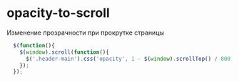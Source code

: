 # opacity-to-scroll

<p>Изменение прозрачности при прокрутке страницы</p>

```js
  $(function(){
    $(window).scroll(function(){
      $('.header-main').css('opacity', 1 - $(window).scrollTop() / 800);
    });
  });
```
